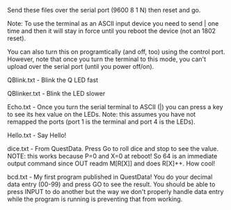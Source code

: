 Send these files over the serial port (9600 8 1 N) then reset and go.

Note: To use the terminal as an ASCII input device you need to send |
one time and then it will stay in force until you reboot the device
(not an 1802 reset).

You can also turn this on programtically (and off, too) using the control
port. However, note that once you turn the terminal to this mode, you
can't upload over the serial port (until you power off/on).

QBlink.txt - Blink the Q LED fast

QBlinker.txt - Blink the LED slower

Echo.txt - Once you turn the serial terminal to ASCII (|) you can press a key to see its hex value on the LEDs. Note: this assumes you have not remapped the ports (port 1 is the terminal and port 4 is the LEDs).

Hello.txt - Say Hello!

dice.txt - From QuestData. Press Go to roll dice and stop to see the value. NOTE: this works because P=0 and X=0 at reboot! So 64 is an immediate output command since OUT readm M[R[X]] and does R[X]++. How cool!

bcd.txt - My first program published in QuestData! You do your decimal data entry (00-99) and press GO to see the result. You should be able to press INPUT to do another but the way we don't properly handle data entry while the program is running is preventing that from working. 
